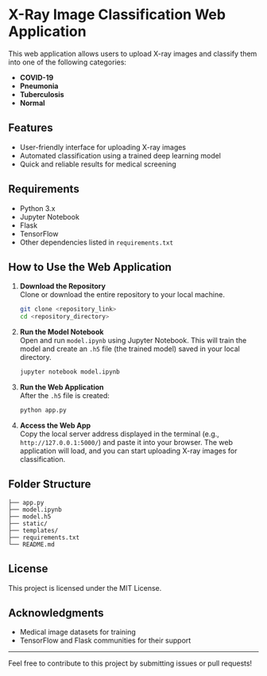 # X-Ray Image Classification Web Application

This web application allows users to upload X-ray images and classify them into one of the following categories:

- **COVID-19**  
- **Pneumonia**  
- **Tuberculosis**  
- **Normal**

## Features
- User-friendly interface for uploading X-ray images
- Automated classification using a trained deep learning model
- Quick and reliable results for medical screening

## Requirements
- Python 3.x
- Jupyter Notebook
- Flask
- TensorFlow
- Other dependencies listed in `requirements.txt`

## How to Use the Web Application

1. **Download the Repository**  
   Clone or download the entire repository to your local machine.

   ```bash
   git clone <repository_link>
   cd <repository_directory>
   ```

2. **Run the Model Notebook**  
   Open and run `model.ipynb` using Jupyter Notebook. This will train the model and create an `.h5` file (the trained model) saved in your local directory.

   ```bash
   jupyter notebook model.ipynb
   ```

3. **Run the Web Application**  
   After the `.h5` file is created:

   ```bash
   python app.py
   ```

4. **Access the Web App**  
   Copy the local server address displayed in the terminal (e.g., `http://127.0.0.1:5000/`) and paste it into your browser. The web application will load, and you can start uploading X-ray images for classification.

## Folder Structure
```
├── app.py
├── model.ipynb
├── model.h5
├── static/
├── templates/
├── requirements.txt
└── README.md
```

## License
This project is licensed under the MIT License.

## Acknowledgments
- Medical image datasets for training
- TensorFlow and Flask communities for their support

---
Feel free to contribute to this project by submitting issues or pull requests!

